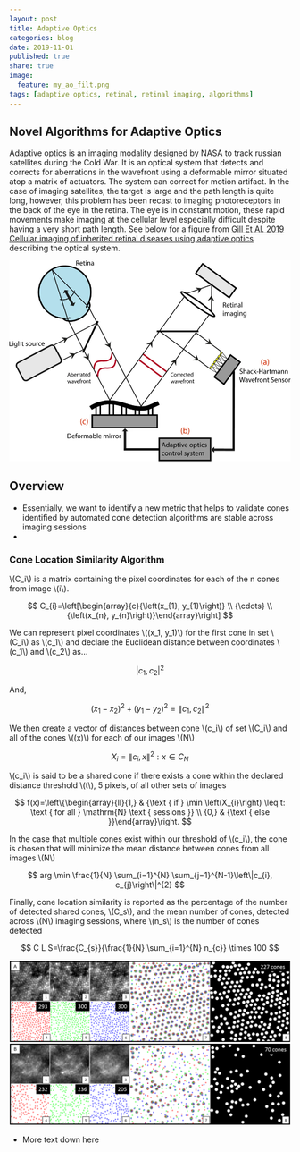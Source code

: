 ```yaml
---
layout: post
title: Adaptive Optics
categories: blog
date: 2019-11-01
published: true
share: true
image:
  feature: my_ao_filt.png
tags: [adaptive optics, retinal, retinal imaging, algorithms]
---
```


## Novel Algorithms for Adaptive Optics

Adaptive optics is an imaging modality designed by NASA to track russian satellites during the Cold War. It is an optical system that detects and corrects for aberrations in the wavefront using a deformable mirror situated atop a matrix of actuators. The system can correct for motion artifact. In the case of imaging satellites, the target is large and the path length is quite long, however, this problem has been recast to imaging photoreceptors in the back of the eye in the retina. The eye is in constant motion, these rapid movements make imaging at the cellular level especially difficult despite having a very short path length. See below for a figure from [Gill Et Al. 2019 Cellular imaging of inherited retinal diseases using adaptive optics](https://www.nature.com/articles/s41433-019-0474-3) describing the optical system.

![](/images/blogs/novel_algorithms/ao_system.png)

## Overview

- Essentially, we want to identify a new metric that helps to validate cones identified by automated cone detection algorithms are stable across imaging sessions
- 

### Cone Location Similarity Algorithm

\\(C_i\\) is a matrix containing the pixel coordinates for each of the n cones from image \\(i\\).

$$
C_{i}=\left[\begin{array}{c}{\left(x_{1}, y_{1}\right)} \\ {\cdots} \\ {\left(x_{n}, y_{n}\right)}\end{array}\right]
$$

We can represent pixel coordinates \\((x_1, y_1)\\) for the first cone in set \\(C_i\\) as \\(c_1\\) and declare the Euclidean distance between coordinates \\(c_1\\) and \\(c_2\\) as...

$$
|c_{1}, c_{2}|^{2}
$$

And,

$$
\left(x_{1}-x_{2}\right)^{2}+\left(y_{1}-y_{2}\right)^{2}=\left\|c_{1}, c_{2}\right\|^{2}
$$

We then create a vector of distances between cone \\(c_i\\) of set \\(C_i\\) and all of the cones \\((x)\\) for each of our images \\(N\\)

$$
X_{i}=\left\|c_{i}, x\right\|^{2}: x \in C_{N}
$$

\\(c_i\\) is said to be a shared cone if there exists a cone within the declared distance threshold \\(t\\), 5 pixels, of all other sets of images

$$
f(x)=\left\{\begin{array}{ll}{1,} & {\text { if } \min \left(X_{i}\right) \leq t: \text { for all } \mathrm{N} \text { sessions }} \\ {0,} & {\text { else }}\end{array}\right.
$$

In the case that multiple cones exist within our threshold of \\(c_i\\), the cone is chosen that will minimize the mean distance between cones from all images \\(N\\)

$$
arg \min \frac{1}{N} \sum_{i=1}^{N} \sum_{j=1}^{N-1}\left\|c_{i}, c_{j}\right\|^{2}
$$

Finally, cone location similarity is reported as the percentage of the number of detected shared cones, \\(C_s\\), and the mean number of cones, detected across \\(N\\) imaging sessions, where \\(n_s\\) is the number of cones detected

$$
C L S=\frac{C_{s}}{\frac{1}{N} \sum_{i=1}^{N} n_{c}} \times 100
$$


![](images/novel_algorithms__new_overview.png)

- More text down here


